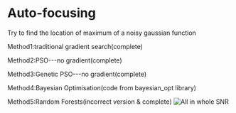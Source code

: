 # Auto-focusing
Try to find the location of maximum of a noisy gaussian function


Method1:traditional gradient search(complete)


Method2:PSO---no gradient(complete)


Method3:Genetic PSO---no gradient(complete)


Method4:Bayesian Optimisation(code from bayesian_opt library)


Method5:Random Forests(incorrect version & complete)
![All in whole SNR](https://user-images.githubusercontent.com/111651791/226904014-3fa14d32-c8ce-43f6-b2bc-3dfa703cca0b.jpg)
